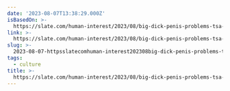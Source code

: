 ```yaml
---
date: '2023-08-07T13:38:29.000Z'
isBasedOn: >-
  https://slate.com/human-interest/2023/08/big-dick-penis-problems-tsa-airport.html
link: >-
  https://slate.com/human-interest/2023/08/big-dick-penis-problems-tsa-airport.html
slug: >-
  2023-08-07-httpsslatecomhuman-interest202308big-dick-penis-problems-tsa-airporthtml
tags:
  - culture
title: >-
  https://slate.com/human-interest/2023/08/big-dick-penis-problems-tsa-airport.html
---
```


